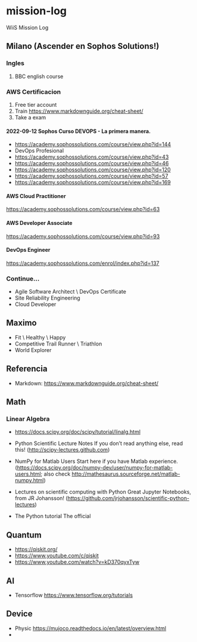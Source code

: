 # mission-log
WiiS Mission Log

## Milano (Ascender en Sophos Solutions!)

### Ingles
1. BBC english course

### AWS Certificacion
1. Free tier account
2. Train https://www.markdownguide.org/cheat-sheet/ 
3. Take a exam

#### 2022-09-12 Sophos Curso DEVOPS - La primera manera.
- https://academy.sophossolutions.com/course/view.php?id=144
- DevOps Profesional
- https://academy.sophossolutions.com/course/view.php?id=43
- https://academy.sophossolutions.com/course/view.php?id=46
- https://academy.sophossolutions.com/course/view.php?id=120
- https://academy.sophossolutions.com/course/view.php?id=57
- https://academy.sophossolutions.com/course/view.php?id=169

#### AWS Cloud Practitioner
https://academy.sophossolutions.com/course/view.php?id=63
#### AWS Developer Associate
https://academy.sophossolutions.com/course/view.php?id=93
#### DevOps Engineer
https://academy.sophossolutions.com/enrol/index.php?id=137


### Continue...
* Agile Software Architect \ DevOps Certificate
* Site Reliability Engineering
* Cloud Developer

## Maximo
- Fit \ Healthy \ Happy
- Competitive Trail Runner \ Triathlon
- World Explorer

## Referencia
- Markdown: https://www.markdownguide.org/cheat-sheet/

## Math
### Linear Algebra
- https://docs.scipy.org/doc/scipy/tutorial/linalg.html

- Python Scientific Lecture Notes If you don’t read anything else, read this!
(http://scipy-lectures.github.com)
- NumPy for Matlab Users Start here if you have Matlab experience.
(https://docs.scipy.org/doc/numpy-dev/user/numpy-for-matlab-users.html; also
check http://mathesaurus.sourceforge.net/matlab-numpy.html)
- Lectures on scientific computing with Python Great Jupyter Notebooks, from JR
Johansson!
(https://github.com/jrjohansson/scientific-python-lectures)
- The Python tutorial The official

## Quantum
- https://qiskit.org/
- https://www.youtube.com/c/qiskit
- https://www.youtube.com/watch?v=kD370qyxTyw

## AI
- Tensorflow https://www.tensorflow.org/tutorials

## Device
- Physic https://mujoco.readthedocs.io/en/latest/overview.html
- 
